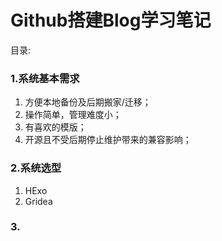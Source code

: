 # Github搭建Blog学习笔记

目录:

### 1.系统基本需求

1. 方便本地备份及后期搬家/迁移；
2. 操作简单，管理难度小；
3. 有喜欢的模版；
4. 开源且不受后期停止维护带来的兼容影响；

### 2.系统选型

1. HExo
2. Gridea

### 3.

